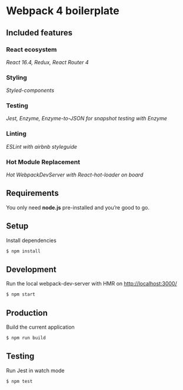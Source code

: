 # Webpack 4 boilerplate

## Included features
### React ecosystem
*React 16.4, Redux, React Router 4*
### Styling
*Styled-components*
### Testing
*Jest, Enzyme, Enzyme-to-JSON for snapshot testing with Enzyme*
### Linting
*ESLint with airbnb styleguide*
### Hot Module Replacement
*Hot WebpackDevServer with React-hot-loader on board*

## Requirements
You only need <b>node.js</b> pre-installed and you’re good to go. 

## Setup
Install dependencies
```sh
$ npm install
```

## Development
Run the local webpack-dev-server with HMR on [http://localhost:3000/](http://localhost:3000/)
```sh
$ npm start
```
## Production
Build the current application
```sh
$ npm run build
```
## Testing
Run Jest in watch mode
```sh
$ npm test
```
